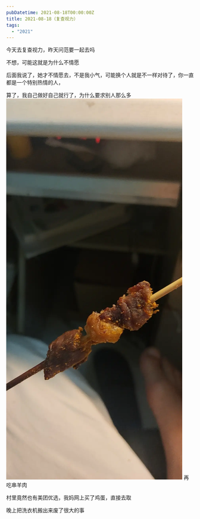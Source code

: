 ```yaml
---
pubDatetime: 2021-08-18T00:00:00Z
title: 2021-08-18（复查视力）
tags:
  - "2021"
---
```


今天去复查视力，昨天问范要一起去吗

不想，可能这就是为什么不情愿


后面我说了，她才不情愿去，不是我小气，可能换个人就是不一样对待了，你一直都是一个特别热情的人，


算了，我自己做好自己就行了，为什么要求别人那么多
![](../../img/6904315-77f61c8c868d04d3.jpg)
再吃串羊肉

村里竟然也有美团优选，我妈网上买了鸡蛋，直接去取


晚上把洗衣机搬出来废了很大的事

